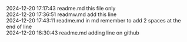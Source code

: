 2024-12-20 17:17:43 readme.md   this file only  
2024-12-20 17:36:51 readmw.md   add this line  
2024-12-20 17:43:11 readme.md   in md remember to add 2 spaces at the end of line  
2024-12-20 18:30:43 readme.md   adding line on github  
